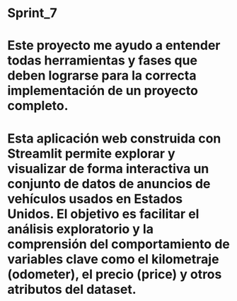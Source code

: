 # Sprint_7
# Este proyecto me ayudo a entender todas herramientas y fases que deben lograrse para la correcta implementación de un proyecto completo.

# Esta aplicación web construida con Streamlit permite explorar y visualizar de forma interactiva un conjunto de datos de anuncios de vehículos usados en Estados Unidos. El objetivo es facilitar el análisis exploratorio y la comprensión del comportamiento de variables clave como el kilometraje (odometer), el precio (price) y otros atributos del dataset.